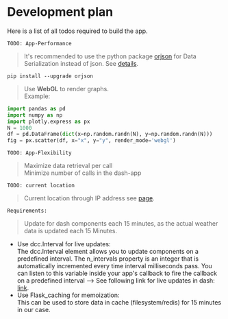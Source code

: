 # Development plan

Here is a list of all todos required to build the app.

`TODO: App-Performance`
> It's recommended to use the python package [orjson](https://github.com/ijl/orjson) for Data Serialization instead of json. See [details](https://dash.plotly.com/performance).
```shell
pip install --upgrade orjson
```
> Use **WebGL** to render graphs.<br />
Example:<br />
```python
import pandas as pd
import numpy as np
import plotly.express as px
N = 1000
df = pd.DataFrame(dict(x=np.random.randn(N), y=np.random.randn(N)))
fig = px.scatter(df, x="x", y="y", render_mode='webgl')
```

`TODO: App-Flexibility`
> Maximize data retrieval per call <br />
> Minimize number of calls in the dash-app

`TODO: current location`
> Current location through IP address see [page](1.current_location.md).

`Requirements:`
> Update for dash components each 15 minutes, as the actual weather data is updated each 15 Minutes. <br />
- Use dcc.Interval for live updates:<br />
The dcc.Interval element allows you to update components on a predefined interval. The n_intervals property is an integer that is automatically incremented every time interval milliseconds pass. You can listen to this variable inside your app's callback to fire the callback on a predefined interval --> See following link for live updates in dash: [link](https://dash.plotly.com/live-updates).<br />
- Use Flask_caching for memoization:<br />
This can be used to store data in cache (filesystem/redis) for 15 minutes in our case.